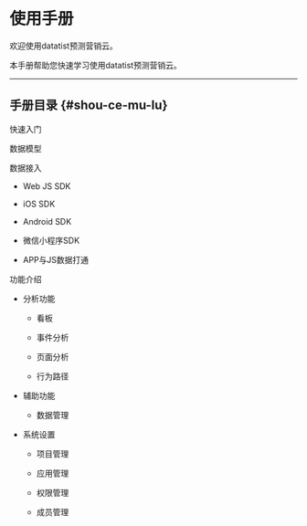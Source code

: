# 使用手册

欢迎使用datatist预测营销云。

本手册帮助您快速学习使用datatist预测营销云。

---

## 手册目录 {#shou-ce-mu-lu}

快速入门

数据模型

数据接入

* Web JS SDK

* iOS SDK

* Android SDK

* 微信小程序SDK

* APP与JS数据打通

功能介绍

* 分析功能

  * 看板

  * 事件分析

  * 页面分析

  * 行为路径

* 辅助功能

  * 数据管理

* 系统设置

  * 项目管理

  * 应用管理

  * 权限管理

  * 成员管理



